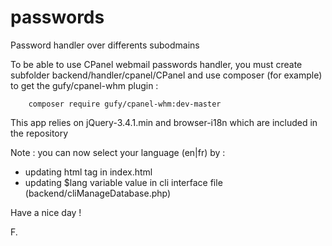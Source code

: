 # passwords
Password handler over differents subodmains

To be able to use CPanel webmail passwords handler, you must create subfolder backend/handler/cpanel/CPanel
and use composer (for example) to get the gufy/cpanel-whm plugin :

        composer require gufy/cpanel-whm:dev-master

This app relies on jQuery-3.4.1.min and browser-i18n which are included in the repository

Note : you can now select your language (en|fr) by :
- updating html tag in index.html
- updating $lang variable value in cli interface file (backend/cliManageDatabase.php)

Have a nice day !

F.
